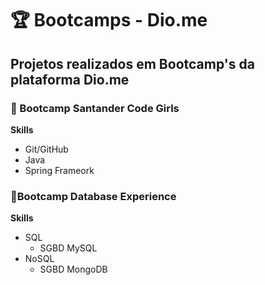 # 🏆 Bootcamps - Dio.me
## Projetos realizados em Bootcamp's da plataforma Dio.me 
### 📌 Bootcamp Santander Code Girls
**Skills**
- Git/GitHub 
- Java 
- Spring Frameork 
### 📌Bootcamp Database Experience
**Skills**
- SQL 
  - SGBD MySQL 
- NoSQL 
  - SGBD MongoDB

